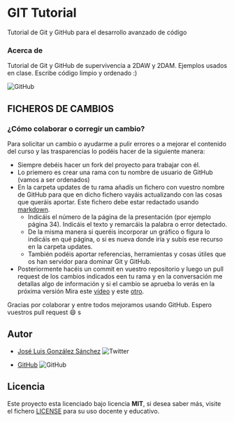 # GIT Tutorial

Tutorial de Git y GitHub para el desarrollo avanzado de código

### Acerca de

Tutorial de Git y GitHub de supervivencia a 2DAW y 2DAM. Ejemplos usados en clase. Escribe código limpio y ordenado :)

![GitHub](https://img.shields.io/github/last-commit/joseluisgs/git-tutorial)

## FICHEROS DE CAMBIOS

### ¿Cómo colaborar o corregir un cambio?

Para solicitar un cambio o ayudarme a pulir errores o a mejorar el contenido del curso y las trasparencias lo podéis hacer de la siguiente manera:

- Siempre debéis hacer un fork del proyecto para trabajar con él.
- Lo priemero es crear una rama con tu nombre de usuario de GitHub (vamos a ser ordenados)
- En la carpeta updates de tu rama añadís un fichero con vuestro nombre de GitHub para que en dicho fichero vayáis actualizando con las cosas que queráis aportar. Este fichero debe estar redactado usando [markdown](https://www.markdownguide.org/basic-syntax/).
  - Indicáis el número de la página de la presentación (por ejemplo página 34). Indicáis el texto y remarcáis la palabra o error detectado.
  - De la misma manera si queréis incorporar un gráfico o figura lo indicáis en qué página, o si es nueva donde iría y subís ese recurso en la carpeta updates.
  - También podéis aportar referencias, herramientas y cosas útiles que os han servidor para dominar Git y GitHub.
- Posteriormente hacéis un commit en vuestro repositorio y luego un pull request de los cambios indicados een tu rama y en la conversación me detallas algo de información y si el cambio se aprueba lo verás en la próxima versión Mira este [vídeo](https://www.youtube.com/watch?v=_M8oalUyz10) y este [otro](https://www.youtube.com/watch?v=QntLv5BjUr0).

Gracias por colaborar y entre todos mejoramos usando GitHub. Espero vuestros pull request :smile:
s

## Autor

- [José Luis González Sánchez](https://twitter.com/joseluisgonsan) ![Twitter](https://img.shields.io/twitter/follow/joseluisgonsan?style=social)

- [GitHub](https://github.com/joseluisgs) ![GitHub](https://img.shields.io/github/followers/joseluisgs?style=social)


## Licencia

Este proyecto esta licenciado bajo licencia **MIT**, si desea saber más, visite el fichero [LICENSE](https://github.com/joseluisgs/git-tutorial/blob/master/LICENSE) para su uso docente y educativo.
